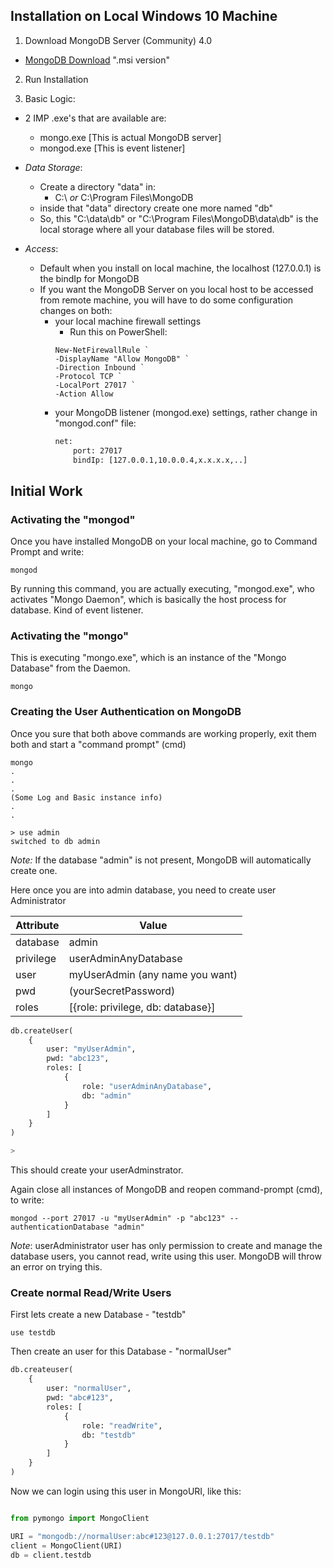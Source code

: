 ## Installation on Local Windows 10 Machine

1. Download MongoDB Server (Community) 4.0

- [MongoDB Download](https://www.mongodb.com/download-center/community) ".msi version"

2. Run Installation

3. Basic Logic:

-   2 IMP .exe's that are available are:
    - mongo.exe [This is actual MongoDB server]
    - mongod.exe [This is event listener]

-   _Data Storage_:
    - Create a directory "data" in:
        -  C:\ *or* C:\Program Files\MongoDB
    - inside that "data" directory create one more named "db"
    - So, this "C:\data\db" or "C:\Program Files\MongoDB\data\db" is the local storage where all your database files will be stored.

- _Access_:
    - Default when you install on local machine, the localhost (127.0.0.1) is the bindIp for MongoDB
    - If you want the MongoDB Server on you local host to be accessed from remote machine, you will have to do some configuration changes on both:
        - your local machine firewall settings
            - Run this on PowerShell:
            ```shell
            New-NetFirewallRule `
            -DisplayName "Allow MongoDB" `
            -Direction Inbound `
            -Protocol TCP `
            -LocalPort 27017 `
            -Action Allow
            ```
        - your MongoDB listener (mongod.exe) settings, rather change in "mongod.conf" file:
            ```cmd
            net:
                port: 27017
                bindIp: [127.0.0.1,10.0.0.4,x.x.x.x,..]
            ```
            
## Initial Work

### Activating the "mongod"

Once you have installed MongoDB on your local machine, go to Command Prompt and write:
```shell
mongod
```
By running this command, you are actually executing, "mongod.exe", who activates "Mongo Daemon", which is basically the host process for database. Kind of event listener.

### Activating the "mongo"

This is executing "mongo.exe", which is an instance of the "Mongo Database" from the Daemon.
```shell
mongo
```

### Creating the User Authentication on MongoDB

Once you sure that both above commands are working properly, exit them both and start a "command prompt" (cmd)

```shell
mongo
.
.
.
(Some Log and Basic instance info)
.
.

> use admin
switched to db admin

```
_Note:_ If the database "admin" is not present, MongoDB will automatically create one.

Here once you are into admin database, you need to create user Administrator

| Attribute | Value |
| --- | --- |
| database | admin |
| privilege | userAdminAnyDatabase |
| user | myUserAdmin (any name you want) |
| pwd | (yourSecretPassword) |  
| roles | [{role: privilege, db: database}]


```python
db.createUser(
    {
        user: "myUserAdmin",
        pwd: "abc123",
        roles: [
            {
                role: "userAdminAnyDatabase",
                db: "admin"
            }
        ]
    }
)

> 
```
This should create your userAdminstrator.

Again close all instances of MongoDB and reopen command-prompt (cmd), to write:

```shell
mongod --port 27017 -u "myUserAdmin" -p "abc123" --authenticationDatabase "admin"
```

_Note_: userAdministrator user has only permission to create and manage the database users, you cannot read, write using this user. MongoDB will throw an error on trying this.


### Create normal Read/Write Users

First lets create a new Database - "testdb"

```shell
use testdb
```

Then create an user for this Database - "normalUser"

```python
db.createuser(
    {
        user: "normalUser",
        pwd: "abc#123",
        roles: [
            {
                role: "readWrite",
                db: "testdb"
            }
        ]
    }
)
```

Now we can login using this user in MongoURI, like this:

```python

from pymongo import MongoClient

URI = "mongodb://normalUser:abc#123@127.0.0.1:27017/testdb"
client = MongoClient(URI)
db = client.testdb
```